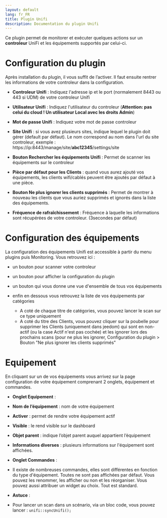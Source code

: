 ```yaml
---
layout: default
lang: fr_FR
title: Plugin Unifi
description: Documentation du plugin Unifi
---
```


Ce plugin permet de monitorer et exécuter quelques actions sur un **controleur** UniFi et les équipements supportés par celui-ci.


Configuration du plugin 
=======================

Après installation du plugin, il vous suffit de l’activer. Il faut ensuite rentrer les informations de votre controleur dans la configuration.

-   **Controleur Unifi** : Indiquez l'adresse ip et le port (normalement 8443 ou 443 si UDM) de votre controleur Unifi
-   **Utilisateur Unifi** : Indiquez l'utilisateur du controleur (**Attention: pas celui du cloud ! Un utilisateur Local avec les droits Admin**)
-   **Mot de passe Unifi** : Indiquez votre mot de passe controleur
-   **Site Unifi** : si vous avez plusieurs sites, indique lequel le plugin doit gérer (default par défaut). Le nom correspond au nom dans l'url du site controleur, exemple : https://ip:8443/manage/site/**abc12345**/settings/site
-   **Bouton Rechercher les équipements Unifi** : Permet de scanner les équipements sur le controleur

-   **Pièce par défaut pour les Clients** : quand vous aurez ajouté vos équipements, les clients wifi/cablés peuvent être ajoutés par défaut à une pièce.
-   **Bouton Ne plus ignorer les clients supprimés** : Permet de montrer à nouveau les clients que vous auriez supprimés et ignorés dans la liste des équipements.
-   **Fréquence de rafraîchissement** : Fréquence à laquelle les informations sont récupérées de votre controleur. (3secondes par défaut)


Configuration des équipements 
=============================

La configuration des équipements Unifi est accessible à partir du menu
plugins puis Monitoring. Vous retrouvez ici :

-   un bouton pour scanner votre controleur

-   un bouton pour afficher la configuration du plugin

-   un bouton qui vous donne une vue d'ensemble de tous vos équipements

-   enfin en dessous vous retrouvez la liste de vos équipements par catégories
    -   A coté de chaque titre de catégories, vous pouvez lancer le scan sur ce type uniquement
    -   A coté du titre des Clients, vous pouvez cliquer sur la poubelle pour supprimer les Clients (uniquement dans jeedom) qui sont en non-actif (ou la case Actif n'est pas cochée) et les ignorer lors des prochains scans (pour ne plus les ignorer, Configuration du plugin > Bouton "Ne plus ignorer les clients supprimés"


Equipement
==========

En cliquant sur un de vos équipements vous arrivez sur la page
configuration de votre équipement comprenant 2 onglets, équipement et
commandes.

-   **Onglet Equipement** :

-   **Nom de l’équipement** : nom de votre équipement

-   **Activer** : permet de rendre votre équipement actif

-   **Visible** : le rend visible sur le dashboard

-   **Objet parent** : indique l’objet parent auquel appartient
    l’équipement
-   **Informations diverses** : plusieurs informations sur l'équipement sont affichées.


-   **Onglet Commandes** :

-   Il existe de nombreuses commandes, elles sont différentes en fonction du type d'équipement. Toutes ne sont pas affichées par défaut. Vous pouvez les renommer, les afficher ou non et les réorganiser. 
Vous pouvez aussi attribuer un widget au choix. Tout est standard.

-   **Astuce** :
-   Pour lancer un scan dans un scénario, via un bloc code, vous pouvez lancer : `unifi::syncUnifi();`
